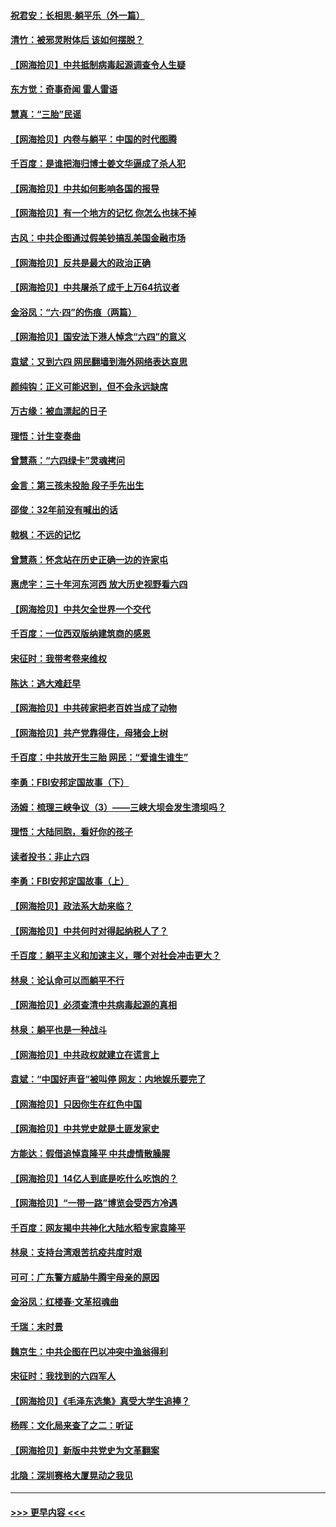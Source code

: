 #### [祝君安：长相思‧躺平乐（外一篇）](../pages/nsc993/n13018923.md?t=06131601) 
#### [清竹：被邪灵附体后 该如何摆脱？](../pages/nsc993/n13018877.md?t=06131601) 
#### [【网海拾贝】中共抵制病毒起源调查令人生疑](../pages/nsc993/n13017785.md?t=06131601) 
#### [东方觉：奇事奇闻 雷人雷语](../pages/nsc993/n13017577.md?t=06131601) 
#### [慧真：“三胎”民谣](../pages/nsc993/n13017394.md?t=06131601) 
#### [【网海拾贝】内卷与躺平：中国的时代图腾](../pages/nsc993/n13016128.md?t=06131601) 
#### [千百度：是谁把海归博士姜文华逼成了杀人犯](../pages/nsc993/n13015218.md?t=06131601) 
#### [【网海拾贝】中共如何影响各国的报导](../pages/nsc993/n13012599.md?t=06131601) 
#### [【网海拾贝】有一个地方的记忆 你怎么也抹不掉](../pages/nsc993/n13009802.md?t=06131601) 
#### [古风：中共企图通过假美钞搞乱美国金融市场](../pages/nsc993/n13009626.md?t=06131601) 
#### [【网海拾贝】反共是最大的政治正确](../pages/nsc993/n13007051.md?t=06131601) 
#### [【网海拾贝】中共屠杀了成千上万64抗议者](../pages/nsc993/n13002713.md?t=06131601) 
#### [金浴凤：“六·四”的伤痕（两篇）](../pages/nsc993/n13001719.md?t=06131601) 
#### [【网海拾贝】国安法下港人悼念“六四”的意义](../pages/nsc993/n13001039.md?t=06131601) 
#### [袁斌：又到六四 网民翻墙到海外网络表达哀思](../pages/nsc993/n13000995.md?t=06131601) 
#### [颜纯钩：正义可能迟到，但不会永远缺席](../pages/nsc993/n13000920.md?t=06131601) 
#### [万古缘：被血漂起的日子](../pages/nsc993/n13000914.md?t=06131601) 
#### [理悟：计生变奏曲](../pages/nsc993/n13000414.md?t=06131601) 
#### [曾慧燕：“六四绿卡”灵魂拷问](../pages/nsc993/n13000277.md?t=06131601) 
#### [金言：第三孩未投胎 段子手先出生](../pages/nsc993/n13000215.md?t=06131601) 
#### [邵俊：32年前没有喊出的话](../pages/nsc993/n13000181.md?t=06131601) 
#### [戟枫：不远的记忆](../pages/nsc993/n13000121.md?t=06131601) 
#### [曾慧燕：怀念站在历史正确一边的许家屯](../pages/nsc993/n13000073.md?t=06131601) 
#### [惠虎宇：三十年河东河西 放大历史视野看六四](../pages/nsc993/n13000018.md?t=06131601) 
#### [【网海拾贝】中共欠全世界一个交代](../pages/nsc993/n12998706.md?t=06131601) 
#### [千百度：一位西双版纳建筑商的感恩](../pages/nsc993/n12998487.md?t=06131601) 
#### [宋征时：我带考卷来维权](../pages/nsc993/n12994088.md?t=06131601) 
#### [陈达：逃大难赶早](../pages/nsc993/n12993569.md?t=06131601) 
#### [【网海拾贝】中共砖家把老百姓当成了动物](../pages/nsc993/n12993483.md?t=06131601) 
#### [【网海拾贝】共产党靠得住，母猪会上树](../pages/nsc993/n12990730.md?t=06131601) 
#### [千百度：中共放开生三胎 网民：“爱谁生谁生”](../pages/nsc993/n12990644.md?t=06131601) 
#### [李勇：FBI安邦定国故事（下）](../pages/nsc993/n12987854.md?t=06131601) 
#### [汤姆：梳理三峡争议（3）——三峡大坝会发生溃坝吗？](../pages/nsc993/n12989806.md?t=06131601) 
#### [理悟：大陆同胞，看好你的孩子](../pages/nsc993/n12989778.md?t=06131601) 
#### [读者投书：非止六四](../pages/nsc993/n12989673.md?t=06131601) 
#### [李勇：FBI安邦定国故事（上）](../pages/nsc993/n12987749.md?t=06131601) 
#### [【网海拾贝】政法系大劫来临？](../pages/nsc993/n12987596.md?t=06131601) 
#### [【网海拾贝】中共何时对得起纳税人了？](../pages/nsc993/n12985578.md?t=06131601) 
#### [千百度：躺平主义和加速主义，哪个对社会冲击更大？](../pages/nsc993/n12985512.md?t=06131601) 
#### [林泉：论认命可以而躺平不行](../pages/nsc993/n12985505.md?t=06131601) 
#### [【网海拾贝】必须查清中共病毒起源的真相](../pages/nsc993/n12984276.md?t=06131601) 
#### [林泉：躺平也是一种战斗](../pages/nsc993/n12984194.md?t=06131601) 
#### [【网海拾贝】中共政权就建立在谎言上](../pages/nsc993/n12981880.md?t=06131601) 
#### [袁斌：“中国好声音”被叫停 网友：内地娱乐要完了](../pages/nsc993/n12981826.md?t=06131601) 
#### [【网海拾贝】只因你生在红色中国](../pages/nsc993/n12979096.md?t=06131601) 
#### [【网海拾贝】中共党史就是土匪发家史](../pages/nsc993/n12976478.md?t=06131601) 
#### [方能达：假借追悼袁隆平 中共虚情散臊腥](../pages/nsc993/n12976396.md?t=06131601) 
#### [【网海拾贝】14亿人到底是吃什么吃饱的？](../pages/nsc993/n12974125.md?t=06131601) 
#### [【网海拾贝】“一带一路”博览会受西方冷遇](../pages/nsc993/n12971787.md?t=06131601) 
#### [千百度：网友揭中共神化大陆水稻专家袁隆平](../pages/nsc993/n12971733.md?t=06131601) 
#### [林泉：支持台湾艰苦抗疫共度时艰](../pages/nsc993/n12971350.md?t=06131601) 
#### [可可：广东警方威胁牛腾宇母亲的原因](../pages/nsc993/n12971100.md?t=06131601) 
#### [金浴凤：红楼春·文革招魂曲](../pages/nsc993/n12970354.md?t=06131601) 
#### [千瑞：末时景](../pages/nsc993/n12970337.md?t=06131601) 
#### [魏京生：中共企图在巴以冲突中渔翁得利](../pages/nsc993/n12970286.md?t=06131601) 
#### [宋征时：我找到的六四军人](../pages/nsc993/n12970213.md?t=06131601) 
#### [【网海拾贝】《毛泽东选集》真受大学生追捧？](../pages/nsc993/n12968779.md?t=06131601) 
#### [杨晖：文化局来查了之二：听证](../pages/nsc993/n12966528.md?t=06131601) 
#### [【网海拾贝】新版中共党史为文革翻案](../pages/nsc993/n12967526.md?t=06131601) 
#### [北隐：深圳赛格大厦晃动之我见](../pages/nsc993/n12967393.md?t=06131601) 

----
#### [ >>> 更早内容 <<< ](../indexes/nsc993-earlier.md)
